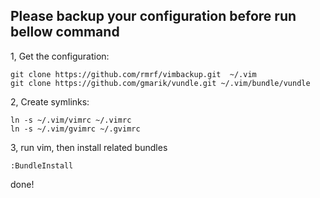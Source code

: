  Please backup your configuration before run bellow command 
 --------

1, Get the configuration:

    git clone https://github.com/rmrf/vimbackup.git  ~/.vim
    git clone https://github.com/gmarik/vundle.git ~/.vim/bundle/vundle

2, Create symlinks:

    ln -s ~/.vim/vimrc ~/.vimrc
    ln -s ~/.vim/gvimrc ~/.gvimrc

3, run vim, then install related bundles

    :BundleInstall

done!
